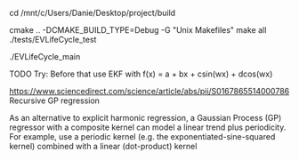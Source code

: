 cd /mnt/c/Users/Danie/Desktop/project/build

cmake .. -DCMAKE_BUILD_TYPE=Debug -G "Unix Makefiles"
make all
./tests/EVLifeCycle_test

./EVLifeCycle_main


TODO Try:
Before that use EKF with
f(x) = a + bx + csin(wx) + dcos(wx)

https://www.sciencedirect.com/science/article/abs/pii/S0167865514000786
Recursive GP regression 

As an alternative to explicit harmonic regression, a Gaussian Process (GP) regressor with a composite kernel can model a linear trend plus periodicity. For example, use a periodic kernel (e.g. the exponentiated-sine-squared kernel) combined with a linear (dot-product) kernel
